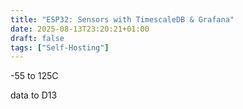 ```yaml
---
title: "ESP32: Sensors with TimescaleDB & Grafana"
date: 2025-08-13T23:20:21+01:00
draft: false
tags: ["Self-Hosting"]
---
```



-55 to 125C

<!-- 
blackc able - gnd
red - 3.3 to 5v
yellow - data -->


data to D13